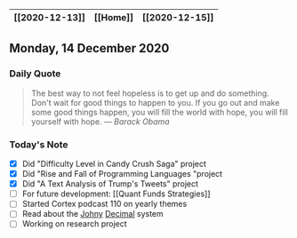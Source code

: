 | [[2020-12-13]] | [[Home]] | [[2020-12-15]] |
| :-: | :-: | :-: |

## Monday, 14 December 2020

### Daily Quote
> The best way to not feel hopeless is to get up and do something. Don't wait for good things to happen to you. If you go out and make some good things happen, you will fill the world with hope, you will fill yourself with hope.
> &mdash; <cite>Barack Obama</cite>

### Today's Note

- [x] Did "Difficulty Level in Candy Crush Saga" project
- [x] Did "Rise and Fall of Programming Languages "project 
- [x] Did "A Text Analysis of Trump's Tweets" project
- [ ] For future development: [[Quant Funds Strategies]]
- [ ] Started Cortex podcast 110 on yearly themes
- [ ] Read about the [Johny](https://johnnydecimal.com/) [Decimal](https://play.johnnydecimal.com/johnny.decimal/projects) system
- [ ] Working on research project